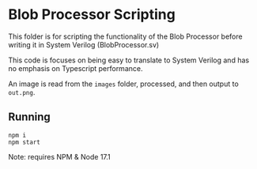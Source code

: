 # Blob Processor Scripting

This folder is for scripting the functionality of the Blob Processor before writing it in System Verilog (BlobProcessor.sv)

This code is focuses on being easy to translate to System Verilog and has no emphasis on Typescript performance.

An image is read from the `images` folder, processed, and then output to `out.png`.

## Running

```
npm i
npm start
```

Note: requires NPM & Node 17.1

